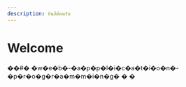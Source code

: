 ```yaml
---
description: ยินดีต้อนรับ
---
```


# Welcome



��#� �w�e�b�-�a�p�p�l�i�c�a�t�i�o�n�-�p�r�o�g�r�a�m�m�i�n�g� � �
